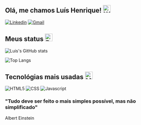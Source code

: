 ## Olá, me chamos Luís Henrique! <img src="https://raw.githubusercontent.com/Tarikul-Islam-Anik/Animated-Fluent-Emojis/master/Emojis/Hand%20gestures/Waving%20Hand%20Medium%20Skin%20Tone.png" alt="Waving Hand Medium Skin Tone" width="25" height="25" />
[![Linkedin](https://img.shields.io/badge/LinkedIn-0077B5?style=for-the-badge&logo=linkedin&logoColor=white
)](https://www.linkedin.com/in/lu%C3%ADs-h-967962122/)
[![Gmail](https://img.shields.io/badge/Gmail-D14836?style=for-the-badge&logo=gmail&logoColor=white)](luishenrique.lhans@gmail.com)

## Meus status <img src="https://raw.githubusercontent.com/Tarikul-Islam-Anik/Animated-Fluent-Emojis/master/Emojis/Objects/Bar%20Chart.png" alt="Bar Chart" width="25" height="25" />

![Luis's GitHub stats](https://github-readme-stats.vercel.app/api?username=luis-hans&locale=pt-br&show_icons=true&theme=dark)

![Top Langs](https://github-readme-stats.vercel.app/api/top-langs/?username=luis-hans&locale=pt-br&layout=compact&theme=dark)

## Tecnológias mais usadas <img src="https://raw.githubusercontent.com/Tarikul-Islam-Anik/Animated-Fluent-Emojis/master/Emojis/People%20with%20professions/Man%20Technologist%20Medium%20Skin%20Tone.png" alt="Man Technologist Medium Skin Tone" width="25" height="25" />

![HTML5](https://img.shields.io/badge/HTML5-E34F26?style=for-the-badge&logo=html5&logoColor=white)
![CSS](https://img.shields.io/badge/CSS3-1572B6?style=for-the-badge&logo=css3&logoColor=white)
![Javascript](https://img.shields.io/badge/JavaScript-F7DF1E?style=for-the-badge&logo=javascript&logoColor=black)

### "Tudo deve ser feito o mais simples possível, mas não simplificado" 

Albert Einstein
